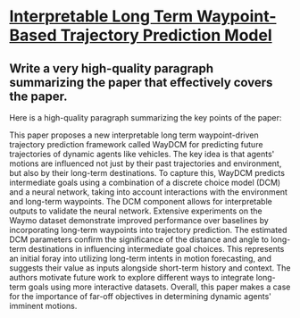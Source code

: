 # [Interpretable Long Term Waypoint-Based Trajectory Prediction Model](https://arxiv.org/abs/2312.06219)

## Write a very high-quality paragraph summarizing the paper that effectively covers the paper.

 Here is a high-quality paragraph summarizing the key points of the paper:

This paper proposes a new interpretable long term waypoint-driven trajectory prediction framework called WayDCM for predicting future trajectories of dynamic agents like vehicles. The key idea is that agents' motions are influenced not just by their past trajectories and environment, but also by their long-term destinations. To capture this, WayDCM predicts intermediate goals using a combination of a discrete choice model (DCM) and a neural network, taking into account interactions with the environment and long-term waypoints. The DCM component allows for interpretable outputs to validate the neural network. Extensive experiments on the Waymo dataset demonstrate improved performance over baselines by incorporating long-term waypoints into trajectory prediction. The estimated DCM parameters confirm the significance of the distance and angle to long-term destinations in influencing intermediate goal choices. This represents an initial foray into utilizing long-term intents in motion forecasting, and suggests their value as inputs alongside short-term history and context. The authors motivate future work to explore different ways to integrate long-term goals using more interactive datasets. Overall, this paper makes a case for the importance of far-off objectives in determining dynamic agents' imminent motions.
